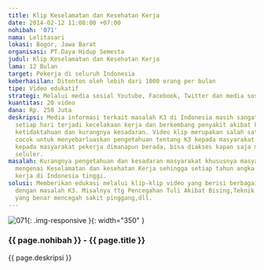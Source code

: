 ```yaml
---
title: Klip Keselamatan dan Kesehatan Kerja
date: 2014-02-12 11:08:00 +07:00
nohibah: '071'
nama: Lelitasari
lokasi: Bogor, Jawa Barat
organisasi: PT.Daya Hidup Semesta
judul: Klip Keselamatan dan Kesehatan Kerja
lama: 12 Bulan
target: Pekerja di seluruh Indonesia
keberhasilan: Ditonton oleh lebih dari 1000 orang per bulan
tipe: Video edukatif
strategi: Melalui media sosial Youtube, Facebook, Twitter dan media sosial lainnya
kuantitas: 20 video
dana: Rp. 250 Juta
deskripsi: Media informasi terkait masalah K3 di Indonesia masih sangat minim. Sementara
  setiap hari terjadi kecelakaan kerja dan berkembang penyakit akibat kerja karena
  ketidaktahuan dan kurangnya kesadaran. Video klip merupakan salah satu media yang
  cocok untuk menyebarluaskan pengetahuan tentang K3 kepada masyarakat luas khususnya
  kepada masyarakat pekerja dimanapun berada, bisa diakses kapan saja melalui perangkat
  seluler.
masalah: Kurangnya pengetahuan dan kesadaran masyarakat khususnya masyarakat pekerja
  mengenai Keselamatan dan kesehatan Kerja sehingga setiap tahun angka kecelakaan
  kerja di Indonesia tinggi.
solusi: Memberikan edukasi melalui klip-klip video yang berisi berbagai topik berkaitan
  dengan masalah K3. Misalnya ttg Pencegahan Tuli Akibat Bising,Teknik mengangkat
  yang benar mencegah sakit pinggang,dll.
---
```


![071](/static/img/hibahcms/071.png){: .img-responsive }{: width="350" }

### {{ page.nohibah }} - {{ page.title }}

{{ page.deskripsi }}
